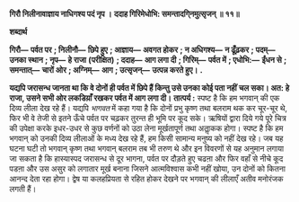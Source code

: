 **गिरौ निलीनावाज्ञाय नाधिगश्य पदं नृप ।** **ददाह गिरिमेधोभि: समन्तादगि्नमुत्सृजन् ॥ ११॥** 

**शब्दार्थ** 

**गिरौ—** **पर्वत पर** **; निलीनौ—** **छिपे हुए** **; आज्ञाय—** **अवगत होकर** **; न अधिगश्य—** **न ढूँढ़कर** **; पदम्—** **उनका स्थान** **; नृप—** **हे राजा** **(परीक्षित)** **; ददाह—** **आग लगा दी** **; गिरिम्—** **पर्वत में** **; एधोभि:—** **ईंधन से** **; समन्तात्—** **चारों ओर** **; अग्निम्—** **आग** **; उत्सृजन्—** **उत्पन्न करते हुए।** **.** 

**यद्यपि जरासन्ध जानता था कि वे दोनों ही पर्वत में छिपे हैं किन्तु उसे उनका कोई पता नहीं** **चल सका। अत: हे राजा, उसने सभी ओर लकडिय़ाँ रखकर पर्वत में आग लगा दी।** **तात्पर्य :** स्पष्ट है कि हम भगवान् की एक दिव्य लीला देख रहे हैं। यद्यपि *भागवत* में कहा गया है कि दोनों प्रभु कृष्ण तथा बलराम थक कर चूर-चूर थे, फिर भी वे तेजी से इतने ऊँचे पर्वत पर चढ़कर तुरन्त ही भूमि पर कूद सके। ऋषियों द्वारा दिये गये पूरे चित्र की उपेक्षा करके इधर-उधर से कुछ वर्णनों को उठा लेना मूर्खतापूर्ण तथा अताॢकक होगा। स्पष्ट है कि हम भगवान् को उनकी दिव्य लीलाओं के मध्य देख रहे हैं, हम किसी सामान्य मनुष्य को नहीं देख रहे। जब यह घटना घटी तो भगवान् कृष्ण तथा भगवान् बलराम तब भी तरुण थे और इन विवरणों से यह अनुमान लगाया जा सकता है कि हास्यास्पद जरासन्ध से दूर भागना, पर्वत पर दौड़ते हुए चढऩा और फिर वहाँ से नीचे कूद पडऩा और उस असुर को लगातार मूर्ख बनाना जिसने आत्मविश्वास कभी नहीं खोया, उन दोनों को कितना आनन्द देता रहा होगा। द्वेष या कलहप्रियता से रहित होकर देखने पर भगवान् की लीलाएँ अतीव मनोरंजक लगती हैं।  